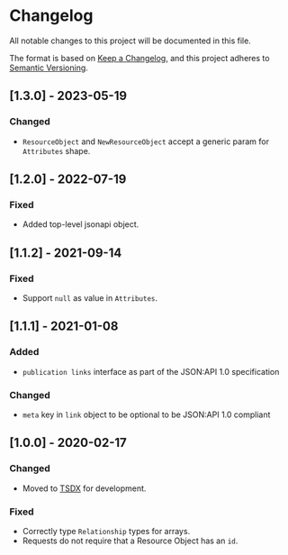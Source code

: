 # Changelog

All notable changes to this project will be documented in this file.

The format is based on [Keep a Changelog](https://keepachangelog.com/en/1.0.0/),
and this project adheres to [Semantic Versioning](https://semver.org/spec/v2.0.0.html).

## [1.3.0] - 2023-05-19

### Changed

-   `ResourceObject` and `NewResourceObject` accept a generic param for `Attributes` shape.

## [1.2.0] - 2022-07-19

### Fixed

-   Added top-level jsonapi object.

## [1.1.2] - 2021-09-14

### Fixed

-   Support `null` as value in `Attributes`.

## [1.1.1] - 2021-01-08

### Added

-   `publication links` interface as part of the JSON:API 1.0 specification

### Changed

-   `meta` key in `link` object to be optional to be JSON:API 1.0 compliant

## [1.0.0] - 2020-02-17

### Changed

-   Moved to [TSDX](https://https://github.com/palmerhq/tsdx) for development.

### Fixed

-   Correctly type `Relationship` types for arrays.
-   Requests do not require that a Resource Object has an `id`.
